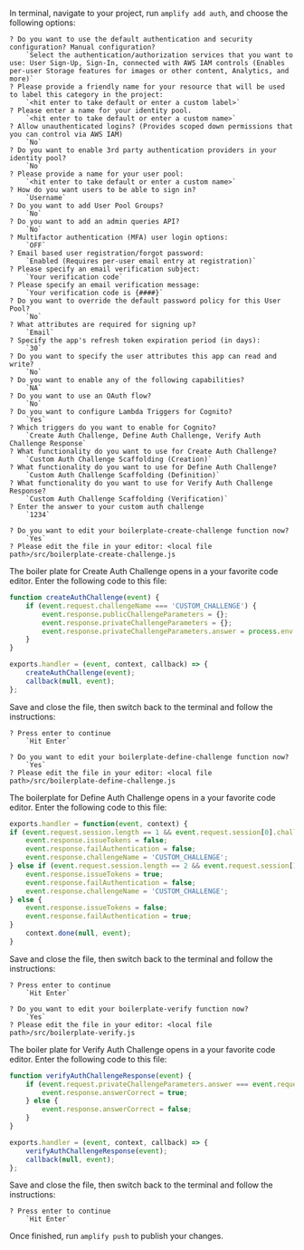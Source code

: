 In terminal, navigate to your project, run `amplify add auth`, and choose the following options:


```terminal
? Do you want to use the default authentication and security configuration? Manual configuration?
    `Select the authentication/authorization services that you want to use: User Sign-Up, Sign-In, connected with AWS IAM controls (Enables per-user Storage features for images or other content, Analytics, and more)`
? Please provide a friendly name for your resource that will be used to label this category in the project: 
    `<hit enter to take default or enter a custom label>`
? Please enter a name for your identity pool. 
    `<hit enter to take default or enter a custom name>`
? Allow unauthenticated logins? (Provides scoped down permissions that you can control via AWS IAM) 
    `No`
? Do you want to enable 3rd party authentication providers in your identity pool? 
    `No`
? Please provide a name for your user pool:
    `<hit enter to take default or enter a custom name>`
? How do you want users to be able to sign in? 
    `Username`
? Do you want to add User Pool Groups? 
    `No`
? Do you want to add an admin queries API? 
    `No`
? Multifactor authentication (MFA) user login options: 
    `OFF`
? Email based user registration/forgot password: 
    `Enabled (Requires per-user email entry at registration)`
? Please specify an email verification subject: 
    `Your verification code`
? Please specify an email verification message: 
    `Your verification code is {####}`
? Do you want to override the default password policy for this User Pool? 
    `No`
? What attributes are required for signing up? 
    `Email`
? Specify the app's refresh token expiration period (in days): 
    `30`
? Do you want to specify the user attributes this app can read and write? 
    `No`
? Do you want to enable any of the following capabilities? 
    `NA`
? Do you want to use an OAuth flow? 
    `No`
? Do you want to configure Lambda Triggers for Cognito? 
    `Yes`
? Which triggers do you want to enable for Cognito? 
    `Create Auth Challenge, Define Auth Challenge, Verify Auth Challenge Response`
? What functionality do you want to use for Create Auth Challenge?
    `Custom Auth Challenge Scaffolding (Creation)`
? What functionality do you want to use for Define Auth Challenge? 
    `Custom Auth Challenge Scaffolding (Definition)`
? What functionality do you want to use for Verify Auth Challenge Response? 
    `Custom Auth Challenge Scaffolding (Verification)`
? Enter the answer to your custom auth challenge 
    `1234`

? Do you want to edit your boilerplate-create-challenge function now? 
    `Yes`
? Please edit the file in your editor: <local file path>/src/boilerplate-create-challenge.js
```
The boiler plate for Create Auth Challenge opens in a your favorite code editor. Enter the following code to this file:

```js
function createAuthChallenge(event) {
    if (event.request.challengeName === 'CUSTOM_CHALLENGE') {
        event.response.publicChallengeParameters = {};
        event.response.privateChallengeParameters = {};
        event.response.privateChallengeParameters.answer = process.env.CHALLENGEANSWER;
    }
}

exports.handler = (event, context, callback) => {
    createAuthChallenge(event);
    callback(null, event);
};
```
Save and close the file, then switch back to the terminal and follow the instructions:

```
? Press enter to continue
    `Hit Enter`

? Do you want to edit your boilerplate-define-challenge function now? 
    `Yes`
? Please edit the file in your editor: <local file path>/src/boilerplate-define-challenge.js
```
The boilerplate for Define Auth Challenge opens in a your favorite code editor. Enter the following code to this file:

```js
exports.handler = function(event, context) {
if (event.request.session.length == 1 && event.request.session[0].challengeName == 'SRP_A') {
    event.response.issueTokens = false;
    event.response.failAuthentication = false;
    event.response.challengeName = 'CUSTOM_CHALLENGE';
} else if (event.request.session.length == 2 && event.request.session[1].challengeName == 'CUSTOM_CHALLENGE' && event.request.session[1].challengeResult == true) {
    event.response.issueTokens = true;
    event.response.failAuthentication = false;
    event.response.challengeName = 'CUSTOM_CHALLENGE';
} else {
    event.response.issueTokens = false;
    event.response.failAuthentication = true;
}
    context.done(null, event);
}
```
Save and close the file, then switch back to the terminal and follow the instructions:

```
? Press enter to continue
    `Hit Enter`

? Do you want to edit your boilerplate-verify function now?
    `Yes`
? Please edit the file in your editor: <local file path>/src/boilerplate-verify.js
```
The boiler plate for Verify Auth Challenge opens in a your favorite code editor. Enter the following code to this file:

```js
function verifyAuthChallengeResponse(event) {
    if (event.request.privateChallengeParameters.answer === event.request.challengeAnswer) {
        event.response.answerCorrect = true;
    } else {
        event.response.answerCorrect = false;
    }
}

exports.handler = (event, context, callback) => {
    verifyAuthChallengeResponse(event);
    callback(null, event);
};
```
Save and close the file, then switch back to the terminal and follow the instructions:

```
? Press enter to continue
    `Hit Enter`
```

Once finished, run `amplify push` to publish your changes.
